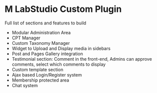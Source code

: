 # M LabStudio Custom Plugin

Full list of sections and features to build

* Modular Administration Area
* CPT Manager
* Custom Taxonomy Manager
* Widget to Upload and Display media in sidebars
* Post and Pages Gallery integration
* Testimonial section: Comment in the front-end, Admins can approve comments, select which comments to display
* Custom template section
* Ajax based Login/Register system
* Membership protected area
* Chat system